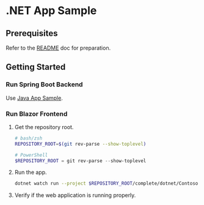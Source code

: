 # .NET App Sample

## Prerequisites

Refer to the [README](../../README.md) doc for preparation.

## Getting Started

### Run Spring Boot Backend

Use [Java App Sample](../complete/java/).

### Run Blazor Frontend

1. Get the repository root.

    ```bash
    # bash/zsh
    REPOSITORY_ROOT=$(git rev-parse --show-toplevel)
    ```

    ```powershell
    # PowerShell
    $REPOSITORY_ROOT = git rev-parse --show-toplevel
    ```

1. Run the app.

    ```bash
    dotnet watch run --project $REPOSITORY_ROOT/complete/dotnet/Contoso.BlazorApp
    ```

1. Verify if the web application is running properly.
